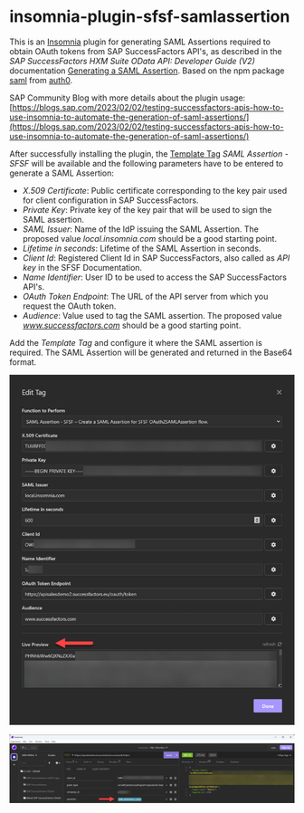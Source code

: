 # insomnia-plugin-sfsf-samlassertion
This is an [Insomnia](https://insomnia.rest/) plugin for generating SAML Assertions required to obtain OAuth tokens from SAP SuccessFactors API's, as described in the _SAP SuccessFactors HXM Suite OData API: Developer Guide (V2)_ documentation [Generating a SAML Assertion](https://help.sap.com/docs/SAP_SUCCESSFACTORS_PLATFORM/d599f15995d348a1b45ba5603e2aba9b/4e27e8f6ae2748ab9f23228dd6a31b06.html?locale=en-US). Based on the npm package [saml](https://www.npmjs.com/package/saml) from [auth0](https://github.com/auth0).

SAP Community Blog with more details about the plugin usage: [https://blogs.sap.com/2023/02/02/testing-successfactors-apis-how-to-use-insomnia-to-automate-the-generation-of-saml-assertions/](https://blogs.sap.com/2023/02/02/testing-successfactors-apis-how-to-use-insomnia-to-automate-the-generation-of-saml-assertions/)

After successfully installing the plugin, the [Template Tag](https://docs.insomnia.rest/insomnia/template-tags) _SAML Assertion - SFSF_ will be available and the following parameters have to be entered to generate a SAML Assertion:

- *X.509 Certificate*: Public certificate corresponding to the key pair used for client configuration in SAP SuccessFactors. 
- *Private Key*: Private key of the key pair that will be used to sign the SAML assertion.
- *SAML Issuer*: Name of the IdP issuing the SAML Assertion. The proposed value _local.insomnia.com_ should be a good starting point.
- *Lifetime in seconds*: Lifetime of the SAML Assertion in seconds.
- *Client Id*: Registered Client Id in SAP SuccessFactors, also called as _API key_ in the SFSF Documentation.
- *Name Identifier*: User ID to be used to access the SAP SuccessFactors API's.
- *OAuth Token Endpoint*: The URL of the API server from which you request the OAuth token.
- *Audience*: Value used to tag the SAML assertion. The proposed value _www.successfactors.com_ should be a good starting point.

Add the _Template Tag_ and configure it where the SAML assertion is required. The SAML Assertion will be generated and returned in the Base64 format.

![Template Tag configuration 1](./assets/configEx1.png)

![Template Tag configuration 2](./assets/configEx2.png)